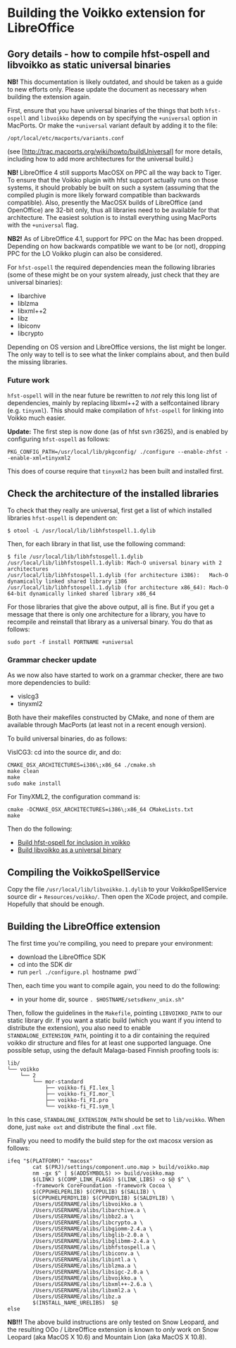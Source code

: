 # Building the Voikko extension for LibreOffice

## Gory details - how to compile hfst-ospell and libvoikko as static universal binaries


**NB!** This documentation is likely outdated, and should be taken as a guide to new efforts only. Please update the document as necessary when building the extension again.


First, ensure that you have universal binaries of the things that both `hfst-ospell` and `libvoikko` depends on by specifying the `+universal` option in MacPorts. Or make the `+universal` variant default by adding it to the file:


```
/opt/local/etc/macports/variants.conf
```


(see [http://trac.macports.org/wiki/howto/buildUniversal] for more details,
including how to add more architectures for the universal build.)


**NB!** LibreOffice 4 still supports MacOSX on PPC all the way back to Tiger. To
ensure that the Voikko plugin with hfst support actually runs on those systems,
it should probably be built on such a system (assuming that the compiled plugin
is more likely forward compatible than backwards compatible). Also, presently the MacOSX builds of LibreOffice (and OpenOffice) are 32-bit only, thus all libraries need to be available for that architecture. The easiest solution is to install everything using MacPorts with the `+universal` flag.


**NB2!** As of LibreOffice 4.1, support for PPC on the Mac has been dropped. Depending on how backwards compatible we want to be (or not), dropping PPC for the LO Voikko plugin can also be considered.


For `hfst-ospell` the required dependencies mean the following libraries (some of these might be on your system already, just check that they are universal binaries):


* libarchive
* liblzma
* libxml++2
* libz
* libiconv
* libcrypto


Depending on OS version and LibreOffice versions, the list might be longer. The only way to tell is to see what the linker complains about, and then build the missing libraries.


### Future work


`hfst-ospell` will in the near future be rewritten to *not* rely this long list of dependencies, mainly by replacing libxml++2 with a selfcontained library (e.g. `tinyxml`). This should make compilation of `hfst-ospell` for linking into Voikko much easier.


**Update:** The first step is now done (as of hfst svn r3625), and is enabled by configuring `hfst-ospell` as follows:


```
PKG_CONFIG_PATH=/usr/local/lib/pkgconfig/ ./configure --enable-zhfst --enable-xml=tinyxml2
```


This does of course require that `tinyxml2` has been built and installed first.


## Check the architecture of the installed libraries


To check that they really are universal, first get a list of which installed libraries `hfst-ospell` is dependent on:


```
$ otool -L /usr/local/lib/libhfstospell.1.dylib
```


Then, for each library in that list, use the following command:


```
$ file /usr/local/lib/libhfstospell.1.dylib
/usr/local/lib/libhfstospell.1.dylib: Mach-O universal binary with 2 architectures
/usr/local/lib/libhfstospell.1.dylib (for architecture i386):	Mach-O dynamically linked shared library i386
/usr/local/lib/libhfstospell.1.dylib (for architecture x86_64):	Mach-O 64-bit dynamically linked shared library x86_64
```


For those libraries that give the above output, all is fine. But if you get a message that there is only one architecture for a library, you have to recompile and reinstall that library as a universal binary. You do that as follows:


```
sudo port -f install PORTNAME +universal
```


### Grammar checker update


As we now also have started to work on a grammar checker, there are two more dependencies to build:
* vislcg3
* tinyxml2


Both have their makefiles constructed by CMake, and none of them are available through MacPorts (at least not in a recent enough version).


To build universal binaries, do as follows:


VislCG3: cd into the source dir, and do:
```
CMAKE_OSX_ARCHITECTURES=i386\;x86_64 ./cmake.sh
make clean
make
sudo make install
```


For TinyXML2, the configuration command is:


```
cmake -DCMAKE_OSX_ARCHITECTURES=i386\;x86_64 CMakeLists.txt
make
```


Then do the following:


* [Build hfst-ospell for inclusion in voikko](BuildingHfst-ospellForInclusionInVoikko.html)
* [Build libvoikko as a universal binary](BuildLibvoikkoAsUniversalBinary.html)


## Compiling the VoikkoSpellService


Copy the file `/usr/local/lib/libvoikko.1.dylib` to your VoikkoSpellService source dir + `Resources/voikko/`. Then open the XCode project, and compile. Hopefully that should be enough.


## Building the LibreOffice extension


The first time you're compiling, you need to prepare your environment:
* download the LibreOffice SDK
* cd into the SDK dir
* run `perl ./configure.pl `hostname` `pwd``


Then, each time you want to compile again, you need to do the following:
* in your home dir, source `. $HOSTNAME/setsdkenv_unix.sh"`


Then, follow the guidelines in the `Makefile`, pointing `LIBVOIKKO_PATH` to our static library dir. If you want a static build (which you want if you intend to distribute the extension), you also need to enable `STANDALONE_EXTENSION_PATH`, pointing it to a dir containing the required voikko dir structure and files for at least one supported language. One possible setup, using the default Malaga-based Finnish proofing tools is:


```
lib/
└── voikko
    └── 2
        └── mor-standard
            ├── voikko-fi_FI.lex_l
            ├── voikko-fi_FI.mor_l
            ├── voikko-fi_FI.pro
            └── voikko-fi_FI.sym_l
```


In this case, `STANDALONE_EXTENSION_PATH` should be set to `lib/voikko`. When done, just `make oxt` and distribute the final `.oxt` file.


Finally you need to modify the build step for the oxt macosx version as follows:
```
ifeq "$(PLATFORM)" "macosx"
		cat $(PRJ)/settings/component.uno.map > build/voikko.map
		nm -gx $^ | $(ADDSYMBOLS) >> build/voikko.map
		$(LINK) $(COMP_LINK_FLAGS) $(LINK_LIBS) -o $@ $^ \
		-framework CoreFoundation -framework Cocoa \
		$(CPPUHELPERLIB) $(CPPULIB) $(SALLIB) \
		$(CPPUHELPERDYLIB) $(CPPUDYLIB) $(SALDYLIB) \
		/Users/USERNAME/alibs/libvoikko.a \
		/Users/USERNAME/alibs/libarchive.a \
		/Users/USERNAME/alibs/libbz2.a \
		/Users/USERNAME/alibs/libcrypto.a \
		/Users/USERNAME/alibs/libgiomm-2.4.a \
		/Users/USERNAME/alibs/libglib-2.0.a \
		/Users/USERNAME/alibs/libglibmm-2.4.a \
		/Users/USERNAME/alibs/libhfstospell.a \
		/Users/USERNAME/alibs/libiconv.a \
		/Users/USERNAME/alibs/libintl.a \
		/Users/USERNAME/alibs/liblzma.a \
		/Users/USERNAME/alibs/libsigc-2.0.a \
		/Users/USERNAME/alibs/libvoikko.a \
		/Users/USERNAME/alibs/libxml++-2.6.a \
		/Users/USERNAME/alibs/libxml2.a \
		/Users/USERNAME/alibs/libz.a
		$(INSTALL_NAME_URELIBS)  $@
else
```


**NB!!!** The above build instructions are only tested on Snow Leopard, and the
resulting OOo / LibreOffice extension is known to *only* work on Snow Leopard
(aka MacOS X 10.6) and Mountain Lion (aka MacOS X 10.8).
